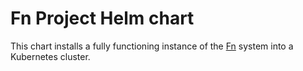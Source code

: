 # Fn Project Helm chart

This chart installs a fully functioning instance of the [Fn](http://fnproject.io) system into a Kubernetes cluster. 

